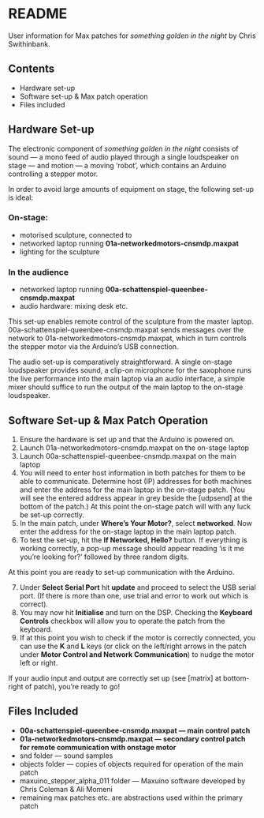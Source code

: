 # README

User information for Max patches for *something golden in the night* by Chris Swithinbank.

## Contents

* Hardware set-up
* Software set-up & Max patch operation
* Files included

## Hardware Set-up

The electronic component of *something golden in the night* consists of sound — a mono feed of audio played through a single loudspeaker on stage — and motion — a moving ‘robot’, which contains an Arduino controlling a stepper motor.

In order to avoid large amounts of equipment on stage, the following set-up is ideal:

### On-stage:
* motorised sculpture, connected to
* networked laptop running **01a-networkedmotors-cnsmdp.maxpat**
* lighting for the sculpture

### In the audience
* networked laptop running **00a-schattenspiel-queenbee-cnsmdp.maxpat**
* audio hardware: mixing desk etc.

This set-up enables remote control of the sculpture from the master laptop. 00a-schattenspiel-queenbee-cnsmdp.maxpat sends messages over the network to 01a-networkedmotors-cnsmdp.maxpat, which in turn controls the stepper motor via the Arduino’s USB connection.

The audio set-up is comparatively straightforward. A single on-stage loudspeaker provides sound, a clip-on microphone for the saxophone runs the live performance into the main laptop via an audio interface, a simple mixer should suffice to run the output of the main laptop to the on-stage loudspeaker.

## Software Set-up & Max Patch Operation

1. Ensure the hardware is set up and that the Arduino is powered on.
2. Launch 01a-networkedmotors-cnsmdp.maxpat on the on-stage laptop
3. Launch 00a-schattenspiel-queenbee-cnsmdp.maxpat on the main laptop
4. You will need to enter host information in both patches for them to be able to communicate. Determine host (IP) addresses for both machines and enter the address for the main laptop in the on-stage patch. (You will see the entered address appear in grey beside the [udpsend] at the bottom of the patch.) At this point the on-stage patch will with any luck be set-up correctly.
5. In the main patch, under **Where’s Your Motor?**, select **networked**. Now enter the address for the on-stage laptop in the main laptop patch.
6. To test the set-up, hit the **If Networked, Hello?** button. If everything is working correctly, a pop-up message should appear reading ‘is it me you’re looking for?’ followed by three random digits.

At this point you are ready to set-up communication with the Arduino.

7. Under **Select Serial Port** hit **update** and proceed to select the USB serial port. (If there is more than one, use trial and error to work out which is correct).
8. You may now hit **Initialise** and turn on the DSP. Checking the **Keyboard Controls** checkbox will allow you to operate the patch from the keyboard.
9. If at this point you wish to check if the motor is correctly connected, you can use the **K** and **L** keys (or click on the left/right arrows in the patch under **Motor Control and Network Communication**) to nudge the motor left or right.

If your audio input and output are correctly set up (see [matrix] at bottom-right of patch), you’re ready to go!

## Files Included

* **00a-schattenspiel-queenbee-cnsmdp.maxpat — main control patch**
* **01a-networkedmotors-cnsmdp.maxpat — secondary control patch for remote communication with onstage motor**
* snd folder — sound samples
* objects folder — copies of objects required for operation of the main patch
* maxuino_stepper_alpha_011 folder — Maxuino software developed by Chris Coleman & Ali Momeni
* remaining max patches etc. are abstractions used within the primary patch 